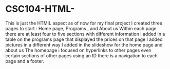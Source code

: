 # CSC104-HTML-
This is just the HTMIL aspect as of now for my final project 
I created three pages to start : Home page, Programs , and About us 
Within each page there are at least four to five sections with different information 
I added in a table on the programs page that displayed the prices on that page I added pictures in a different way
I added in the slideshow for the home page and about us 
The homepage i focused on hyperlinks to other pages even certain sections of other pages using an ID 
there is a navigation to each page and a footer. 
